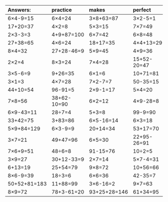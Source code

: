 | Answers: | practice | makes | perfect | ! |
| :--- | :--- | :--- | :--- | :--- |
| 6×4-9=15 | 6×4=24 | 3×8+63=87 | 3×2-5=1 | 75+40+95=210 | 
| 17+20=37 | 4×2=8 | 5×3=15 | 7×7=49 | 4×8=32 | 
| 2×3-3=3 | 4+9+87=100 | 6×7=42 | 6×8=48 | 9×4=36 | 
| 27+38=65 | 4×6=24 | 18+17=35 | 4×4+13=29 | 77+94+36=207 | 
| 8×4=32 | 27+28-46=9 | 5×9=45 | 4×9=36 | 8×9+81=153 | 
| 2×2=4 | 8×3=24 | 7×4=28 | 15+52-20=47 | 3×2=6 | 
| 3×5-6=9 | 9+26=35 | 6×1=6 | 10+71=81 | 94-16=78 | 
| 3×1=3 | 4×7=28 | 7×2-7=7 | 50-35=15 | 30÷5=6 | 
| 44+10=54 | 96-91=5 | 2×9-1=17 | 5×4=20 | 31+58=89 | 
| 7×8=56 | 38+62-10=90 | 6×2=12 | 4×9-28=8 | 7×1=7 | 
| 6×9-43=11 | 28÷7=4 | 5+3=8 | 99-9=90 | 48-24=24 | 
| 33+42=75 | 3+83=86 | 6×5-16=14 | 6×3=18 | 33+13+60=106 | 
| 5×9+84=129 | 6×3-9=9 | 20+14=34 | 53+17=70 | 20+16=36 | 
| 3×7=21 | 49+47=96 | 6×5=30 | 22+95-26=91 | 36+3-27=12 | 
| 7×6+9=51 | 48÷6=8 | 91-15=76 | 10÷2=5 | 45+53=98 | 
| 3×9=27 | 30+12-33=9 | 2×7=14 | 5×7-4=31 | 38+80+10=128 | 
| 6+13=19 | 25+54=79 | 9×8=72 | 10+56=66 | 2×9=18 | 
| 8×6-9=39 | 18÷3=6 | 6×6=36 | 42-35=7 | 7×6=42 | 
| 50+52+81=183 | 11+88=99 | 3×6-16=2 | 9×7=63 | 8×5=40 | 
| 8×9=72 | 78+3-61=20 | 93+25+28=146 | 61+34=95 | 96+78-74=100 | 
